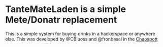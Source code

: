 # TanteMateLaden is a simple Mete/Donatr replacement
This is a simple system for buying drinks in a hackerspace or anywhere else. This was developed by @CBluoss and @fronbasal in the [Chaospott](https://chaospott.de)
